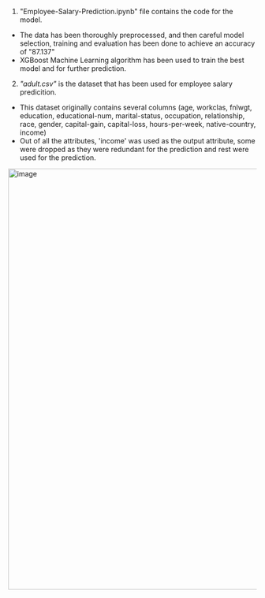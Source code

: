 1. "Employee-Salary-Prediction.ipynb" file contains the code for the model.
- The data has been thoroughly preprocessed, and then careful model selection, training and evaluation has been done to achieve an accuracy of "87.137" 
- XGBoost Machine Learning algorithm has been used to train the best model and for further prediction.


2. *"adult.csv"* is the dataset that has been used for employee salary predicition.
- This dataset originally contains several columns (age, workclas, fnlwgt, education, educational-num, marital-status, occupation, relationship, race, gender, capital-gain, capital-loss, hours-per-week, native-country, income)
- Out of all the attributes, 'income' was used as the output attribute, some were dropped as they were redundant for the prediction and rest were used for the prediction.

<img width="904" height="855" alt="image" src="https://github.com/user-attachments/assets/db523341-8f9c-46a4-9e6a-c48400295aaf" />
